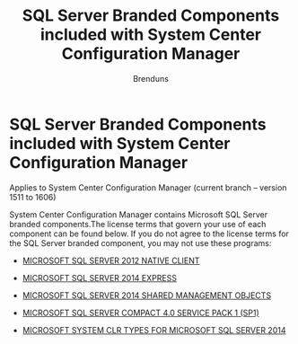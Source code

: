 ﻿---
title: "SQL Server Branded Components included with System Center Configuration Manager"
ms.custom: na
ms.date: 07/22/2016
ms.prod: configuration-manager
ms.reviewer: na
ms.suite: na
ms.tgt_pltfrm: na
ms.topic: article
ms.assetid: 067675e6-bfae-44d9-ac86-3bf91e4fc600
caps.latest.revision: 6
author: Brenduns
robots: noindex,nofollow
---
# SQL Server Branded Components included with System Center Configuration Manager
Applies to System Center Configuration Manager (current branch – version 1511 to 1606)  
  
 System Center Configuration Manager contains Microsoft SQL Server branded components.The license terms that govern your use of each component can be found below. If you do not agree to the license terms for the SQL Server branded component, you may not use these programs:
 

  
-   [MICROSOFT SQL SERVER 2012 NATIVE CLIENT](http://go.microsoft.com/fwlink/?LinkID=787071)  
  
-   [MICROSOFT SQL SERVER 2014 EXPRESS](http://go.microsoft.com/fwlink/?LinkID=787072)  
  
-   [MICROSOFT SQL SERVER 2014 SHARED MANAGEMENT OBJECTS](http://go.microsoft.com/fwlink/?LinkID=787073)  
  
-   [MICROSOFT SQL SERVER COMPACT 4.0 SERVICE PACK 1 (SP1)](http://go.microsoft.com/fwlink/?LinkID=787074)  
  
-   [MICROSOFT SYSTEM CLR TYPES FOR MICROSOFT SQL SERVER 2014](http://go.microsoft.com/fwlink/?LinkID=787075)

